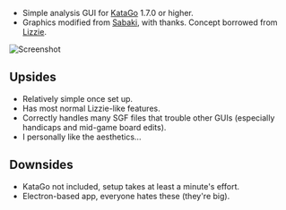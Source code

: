 * Simple analysis GUI for [KataGo](https://github.com/lightvector/KataGo) 1.7.0 or higher.
* Graphics modified from [Sabaki](https://github.com/SabakiHQ/Sabaki), with thanks. Concept borrowed from [Lizzie](https://github.com/featurecat/lizzie).

![Screenshot](https://user-images.githubusercontent.com/16438795/123147548-14bb6200-d457-11eb-8af3-0975c5252bf3.png)

## Upsides

* Relatively simple once set up.
* Has most normal Lizzie-like features.
* Correctly handles many SGF files that trouble other GUIs (especially handicaps and mid-game board edits).
* I personally like the aesthetics...

## Downsides

* KataGo not included, setup takes at least a minute's effort.
* Electron-based app, everyone hates these (they're big).
